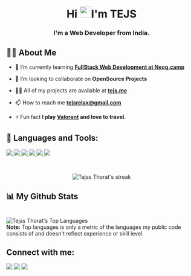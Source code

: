 <!--<a href="#"><img width="100%" height="auto" src="https://media.giphy.com/media/f3iwJFOVOwuy7K6FFw/giphy.gif" height="175px"/></a> -->

<h1 align="center">Hi <img src="https://raw.githubusercontent.com/MartinHeinz/MartinHeinz/master/wave.gif" width="30px">I'm TEJS</h1>
<h3 align="center">I'm a  Web Developer from India.</h3>

## 🙋‍♂️ About Me

- 🌱 I’m currently learning **[FullStack Web Development at Neog.camp](https://neog.camp)**

- 👯 I’m looking to collaborate on **OpenSource Projects**

- 👨‍💻 All of my projects are available at **[tejs.me](https://tejs.me)**

- 📫 How to reach me **tejsrelax@gmail.com**

- ⚡ Fun fact **I play [Valorant](https://playvalorant.com/en-us/) and love to travel.**

## 🚀 Languages and Tools:

<p align="left">

<a href="https://reactjs.org/" target="_blank"> <img src="https://img.icons8.com/color/48/000000/react-native.png"/> </a>
<a href="https://developer.mozilla.org/en-US/docs/Web/JavaScript" target="_blank"> <img src="https://img.icons8.com/color/48/000000/javascript.png"/> </a>
<a href="https://www.w3.org/html/" target="_blank"> <img src="https://img.icons8.com/color/48/000000/html-5.png"/> </a>
<a href="https://www.w3schools.com/css/" target="_blank"> <img src="https://img.icons8.com/color/48/000000/css3.png"/> </a>
<a href="https://git-scm.com/" target="_blank"> <img src="https://img.icons8.com/color/48/000000/git.png"/> </a>
<a href="https://www.figma.com/" target="_blank"><img src="https://img.icons8.com/color/48/000000/figma--v1.png"/></a>

</p>

<br/>

<p align="center">
    <a>
        <img title="🔥 Get streak stats for your profile at git.io/streak-stats" alt="Tejas Thorat's streak" src="https://github-readme-streak-stats.herokuapp.com/?user=tejs1&theme=black-ice&hide_border=true&stroke=0000&background=060A0CD0"/>
    </a>
</p>

## 📊 My Github Stats
<br/>
<a><img alt="Tejas Thorat's Top Languages" src="https://github-readme-stats.vercel.app/api/top-langs/?username=tejs1&langs_count=8&count_private=true&layout=compact&theme=react&hide_border=true&bg_color=0D1117" /></a>
  <br/>
  <b>Note:</b> Top languages is only a metric of the languages my public code consists of and doesn't reflect experience or skill level.

<br/>

## Connect with me:

<p align="left">
<a href = "https://twitter.com/tejsrelax"><img src="https://img.icons8.com/fluency/48/000000/twitter.png"/></a>
<a href = "https://bit.ly/tejslinkedin"><img src="https://img.icons8.com/fluent/48/000000/linkedin.png"/></a>
<a href = "https://www.instagram.com/tejs._/"><img src="https://img.icons8.com/fluent/48/000000/instagram-new.png"/></a>

</p>
